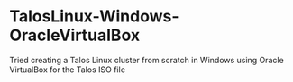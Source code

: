 # TalosLinux-Windows-OracleVirtualBox
Tried creating a Talos Linux cluster from scratch in Windows using Oracle VirtualBox for the Talos ISO file
